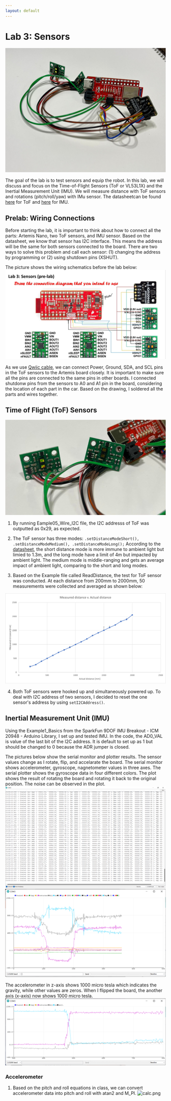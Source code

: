 ```yaml
---
layout: default
---
```



# Lab 3: Sensors
![sensor](img3/soldered_parts.jpg)

The goal of the lab is to test sensors and equip the robot. In this lab, we will discuss and focus on the Time-of-Flight Sensors (ToF or VL53L1X) and the Inertial Measurement Unit (IMU). We will measure distance with ToF sensors and rotations (pitch/roll/yaw) with IMu sensor. The datasheetcan be found [here](https://cdn.sparkfun.com/assets/8/9/9/a/6/VL53L0X_DS.pdf) for ToF and [here](https://www.digikey.com/en/products/detail/pimoroni-ltd/PIM448/10246391) for IMU.

## Prelab: Wiring Connections

Before starting the lab, it is important to think about how to connect all the parts: Artemis Nano, two ToF sensors, and IMU sensor. Based on the datasheet, we know that sensor has I2C interface. This means the address will be the same for both sensors connected to the board. There are two ways to solve this problem and call each sensor: (1) changing the address by programming or (2) using shutdown pins (XSHUT). 

The picture shows the wiring schematics before the lab below: 
![wiring](img3/wiring.jpg)

As we use [Qwiic cable](https://www.sparkfun.com/products/14426), we can connect Power, Ground, SDA, and SCL pins in the ToF sensors to the Artemis board closely. It is important to make sure all the pins are connected to the same pins in other boards. I connected shutdonw pins from the sensors to A0 and A1 pin in the board, considering the location of each part in the car. Based on the drawing, I soldered all the parts and wires together. 

## Time of Flight (ToF) Sensors

![tof](img3/TOF.jpg)

1. By running Eample05_Wire_I2C file, the I2C addresss of ToF was outputted as 0x29, as expected. 

2. The ToF sensor has three modes: ``` .setDistanceModeShort(), .setDistanceModeMedium(), .setDistanceModeLong(); ```
According to the [datasheet](https://cdn.sparkfun.com/assets/8/9/9/a/6/VL53L0X_DS.pdf), the short distance mode is more immune to ambient light but limied to 1.3m, and the long mode have a limit of 4m but impacted by ambient light. The medium mode is middle-ranging and gets an average impact of ambient light, comparing to the short and long modes.

3. Based on the Example file called ReadDistance, the test for ToF sensor was conducted. At each distance from 200mm to 2000mm, 50 measurements were collected and averaged as shown below:

![graph_tof](img3/lab3_tof.png)

4. Both ToF sensors were hooked up and simultaneously powered up. To deal with I2C address of two sensors, I decided to reset the one sensor's address by using ```setI2CAddress()```.

## Inertial Measurement Unit (IMU)

Using the Example1_Basics from the SparkFun 9DOF IMU Breakout - ICM 20948 - Arduino Library, I set up and tested IMU. In the code, the AD0_VAL is value of the last bit of the I2C address. It is default to set up as 1 but should be changed to 0 because the ADR jumper is closed.

The pictures below show the serial monitor and plotter results. The sensor values change as I rotate, flip, and accelarate the board. The serial monitor shows accelerometer, gyroscope, nagnetometer values in three axes. The serial plotter shows the gyroscope data in four different colors. The plot shows the result of rotating the board and rotating it back to the original position. The noise can be observed in the plot. 
![imu_plot](img3/imu_plot.png)
![imu_data](img3/imu_data.png)

The accelerometer in z-axis shows 1000 micro tesla which indicates the gravity, while other values are zeros. When I flipped the board, the another axis (x-axis) now shows 1000 micro tesla. 
![imu_flip](img3/imu_flip.png)

### Accelerometer

1. Based on the pitch and roll equations in class, we can convert accelerometer data into pitch and roll with atan2 and M_PI.
![calc.png](img3/calc.png.png)
